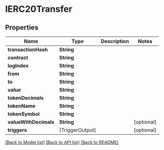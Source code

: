 # IERC20Transfer

## Properties
Name | Type | Description | Notes
------------ | ------------- | ------------- | -------------
**transactionHash** | **String** |  | 
**contract** | **String** |  | 
**logIndex** | **String** |  | 
**from** | **String** |  | 
**to** | **String** |  | 
**value** | **String** |  | 
**tokenDecimals** | **String** |  | 
**tokenName** | **String** |  | 
**tokenSymbol** | **String** |  | 
**valueWithDecimals** | **String** |  | [optional] 
**triggers** | [TriggerOutput] |  | [optional] 

[[Back to Model list]](../README.md#documentation-for-models) [[Back to API list]](../README.md#documentation-for-api-endpoints) [[Back to README]](../README.md)


